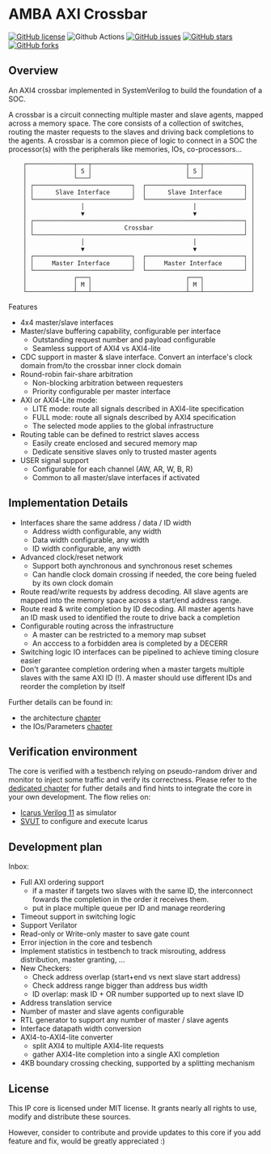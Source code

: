 # AMBA AXI Crossbar

[![GitHub license](https://img.shields.io/github/license/dpretet/axi-crossbar)](https://github.com/dpretet/axi-crossbar/blob/master/LICENSE)
![Github Actions](https://github.com/dpretet/axi-crossbar/actions/workflows/ci.yaml/badge.svg)
[![GitHub issues](https://img.shields.io/github/issues/dpretet/axi-crossbar)](https://github.com/dpretet/axi-crossbar/issues)
[![GitHub stars](https://img.shields.io/github/stars/dpretet/axi-crossbar)](https://github.com/dpretet/axi-crossbar/stargazers)
[![GitHub forks](https://img.shields.io/github/forks/dpretet/axi-crossbar)](https://github.com/dpretet/axi-crossbar/network)


## Overview

An AXI4 crossbar implemented in SystemVerilog to build the foundation of a SOC.

A crossbar is a circuit connecting multiple master and slave agents, mapped
across a memory space. The core consists of a collection of switches, routing
the master requests to the slaves and driving back completions to the agents.
A crossbar is a common piece of logic to connect in a SOC the
processor(s) with the peripherals like memories, IOs, co-processors...


```
    ┌─────────────┬───┬──────────────────────────┬───┬─────────────┐
    │             │ S │                          │ S │             │
    │             └───┘                          └───┘             │
    │ ┌───────────────────────────┐  ┌───────────────────────────┐ │
    │ │      Slave Interface      │  │      Slave Interface      │ │
    │ └───────────────────────────┘  └───────────────────────────┘ │
    │               │                              │               │
    │               ▼                              ▼               │
    │ ┌──────────────────────────────────────────────────────────┐ │
    │ │                         Crossbar                         │ │
    │ └──────────────────────────────────────────────────────────┘ │
    │               │                              │               │
    │               ▼                              ▼               │
    │ ┌───────────────────────────┐  ┌───────────────────────────┐ │
    │ │     Master Interface      │  │     Master Interface      │ │
    │ └───────────────────────────┘  └───────────────────────────┘ │
    │             ┌───┐                          ┌───┐             │
    │             │ M │                          │ M │             │
    └─────────────┴───┴──────────────────────────┴───┴─────────────┘
```


Features

- 4x4 master/slave interfaces
- Master/slave buffering capability, configurable per interface
    - Outstanding request number and payload configurable
    - Seamless support of AXI4 vs AXI4-lite
- CDC support in master & slave interface. Convert an interface's clock domain
  from/to the crossbar inner clock domain
- Round-robin fair-share arbitration
    - Non-blocking arbitration between requesters
    - Priority configurable per master interface
- AXI or AXI4-Lite mode:
    - LITE mode: route all signals described in AXI4-lite specification
    - FULL mode: route all signals described by AXI4 specification
    - The selected mode applies to the global infrastructure
- Routing table can be defined to restrict slaves access
    - Easily create enclosed and secured memory map
    - Dedicate sensitive slaves only to trusted master agents
- USER signal support
    - Configurable for each channel (AW, AR, W, B, R)
    - Common to all master/slave interfaces if activated


## Implementation Details

- Interfaces share the same address / data / ID width
    - Address width configurable, any width
    - Data width configurable, any width
    - ID width configurable, any width
- Advanced clock/reset network
    - Support both aynchronous and synchronous reset schemes
    - Can handle clock domain crossing if needed, the core being fueled by its
      own clock domain
- Route read/write requests by address decoding. All slave agents are mapped
  into the memory space across a start/end address range.
- Route read & write completion by ID decoding. All master agents have an ID
  mask used to identified the route to drive back a completion
- Configurable routing across the infrastructure
    - A master can be restricted to a memory map subset
    - An acccess to a forbidden area is completed by a DECERR
- Switching logic IO interfaces can be pipelined to achieve timing closure easier
- Don't garantee completion ordering when a master targets multiple slaves with the
  same AXI ID (!). A master should use different IDs and reorder the completion by itself

Further details can be found in:
- the architecture [chapter](doc/architecture.md)
- the IOs/Parameters [chapter](doc/io_parameter.md)


## Verification environment

The core is verified with a testbench relying on pseudo-random driver and
monitor to inject some traffic and verify its correctness. Please refer to the
[dedicated chapter](./test/svut/README.md) for futher details and find hints
to integrate the core in your own development. The flow relies on:

- [Icarus Verilog 11](https://github.com/steveicarus/iverilog) as simulator
- [SVUT](https://github.com/dpretet/svut) to configure and execute Icarus


## Development plan

Inbox:

- Full AXI ordering support
    - if a master if targets two slaves with the same ID, the interconnect fowards
      the completion in the order it receives them.
    - put in place multiple queue per ID and manage reordering
- Timeout support in switching logic
- Support Verilator
- Read-only or Write-only master to save gate count
- Error injection in the core and tesbench
- Implement statistics in testbench to track misrouting, address distribution,
  master granting, ...
- New Checkers:
    - Check address overlap (start+end vs next slave start address)
    - Check address range bigger than address bus width
    - ID overlap: mask ID + OR number supported up to next slave ID
- Address translation service
- Number of master and slave agents configurable
- RTL generator to support any number of master / slave agents
- Interface datapath width conversion
- AXI4-to-AXI4-lite converter
    - split AXI4 to multiple AXI4-lite requests
    - gather AXI4-lite completion into a single AXI completion
- 4KB boundary crossing checking, supported by a splitting mechanism


## License

This IP core is licensed under MIT license. It grants nearly all rights to use,
modify and distribute these sources.

However, consider to contribute and provide updates to this core if you add
feature and fix, would be greatly appreciated :)
